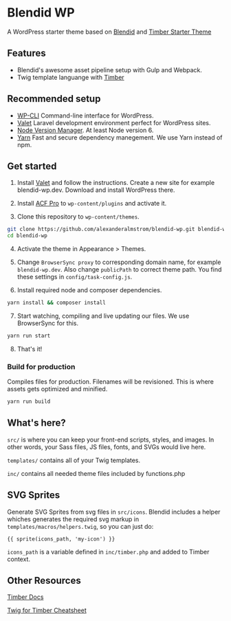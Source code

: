 # Blendid WP

A WordPress starter theme based on [Blendid](https://github.com/vigetlabs/blendid) and [Timber Starter Theme](https://github.com/timber/starter-theme)

## Features

- Blendid's awesome asset pipeline setup with Gulp and Webpack.
- Twig template languange with [Timber](https://github.com/timber/timber)

## Recommended setup

- [WP-CLI](https://github.com/wp-cli/wp-cli) Command-line interface for WordPress.
- [Valet](https://laravel.com/docs/5.4/valet) Laravel development environment perfect for WordPress sites.
- [Node Version Manager](https://github.com/creationix/nvm). At least Node version 6.
- [Yarn](https://yarnpkg.com) Fast and secure dependency manegement. We use Yarn instead of npm.

## Get started

1. Install [Valet](https://laravel.com/docs/5.4/valet) and follow the instructions. Create a new site for example blendid-wp.dev. Download and install WordPress there.

2. Install [ACF Pro](https://www.advancedcustomfields.com/pro/) to `wp-content/plugins` and activate it.

3. Clone this repository to `wp-content/themes`.

```bash
git clone https://github.com/alexanderalmstrom/blendid-wp.git blendid-wp
cd blendid-wp
```

4. Activate the theme in Appearance > Themes.

5. Change `BrowserSync proxy` to corresponding domain name, for example `blendid-wp.dev`. Also change `publicPath` to correct theme path. You find these settings in `config/task-config.js`.

6. Install required node and composer dependencies.

```bash
yarn install && composer install
```

7. Start watching, compiling and live updating our files. We use BrowserSync for this.

```bash
yarn run start
```

8. That's it!

### Build for production

Compiles files for production. Filenames will be revisioned. This is where assets gets optimized and minified.

```bash
yarn run build
```

## What's here?

`src/` is where you can keep your front-end scripts, styles, and images. In other words, your Sass files, JS files, fonts, and SVGs would live here.

`templates/` contains all of your Twig templates.

`inc/` contains all needed theme files included by functions.php

## SVG Sprites

Generate SVG Sprites from svg files in `src/icons`. Blendid includes a helper whiches generates the required svg markup in `templates/macros/helpers.twig`, so you can just do:

```twig
{{ sprite(icons_path, 'my-icon') }}
```

`icons_path` is a variable defined in `inc/timber.php` and added to Timber context.

## Other Resources

[Timber Docs](https://timber.github.io/docs/)

[Twig for Timber Cheatsheet](http://notlaura.com/the-twig-for-timber-cheatsheet/)